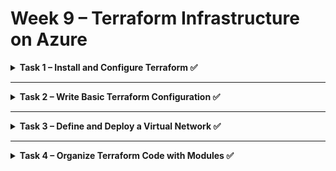 
# Week 9 – Terraform Infrastructure on Azure

<details>
<summary><strong>Task 1 – Install and Configure Terraform ✅</strong></summary>

**Goal**: Install Terraform and configure Azure CLI for Terraform usage.

---

### 🧰 Installation Instructions:

```bash

# Install Terraform
sudo apt-get update && sudo apt-get install -y gnupg software-properties-common curl
curl -fsSL https://apt.releases.hashicorp.com/gpg | sudo gpg --dearmor -o /usr/share/keyrings/hashicorp-archive-keyring.gpg
echo "deb [signed-by=/usr/share/keyrings/hashicorp-archive-keyring.gpg] https://apt.releases.hashicorp.com $(lsb_release -cs) main" | sudo tee /etc/apt/sources.list.d/hashicorp.list > /dev/null
sudo apt-get update && sudo apt-get install terraform -y
terraform -version
```

---

### 🌐 Configure Azure CLI:

```bash
# Install Azure CLI
curl -sL https://packages.microsoft.com/keys/microsoft.asc | gpg --dearmor | sudo tee /etc/apt/trusted.gpg.d/microsoft.gpg > /dev/null
AZ_REPO=$(lsb_release -cs)
echo "deb [arch=$(dpkg --print-architecture)] https://packages.microsoft.com/repos/azure-cli/ $AZ_REPO main" | sudo tee /etc/apt/sources.list.d/azure-cli.list
sudo apt-get update
sudo apt-get install azure-cli -y
az version
az login
```

### ✅ Verify Subscription

After login, verify that you are connected to the correct Azure subscription:

```bash
az account show
```

If you need to switch to a different subscription:

```bash
az account set --subscription "<Your Subscription ID>"
```

You can list all available subscriptions with:

```bash
az account list --output table
```

Make sure the active subscription is the one you intend to work with for this project.

</details>

---

<details>
<summary><strong>Task 2 – Write Basic Terraform Configuration ✅</strong></summary>

**Goal**: Create a basic Terraform configuration to provision a Resource Group in Azure.

---

### ✏️ Steps:

1. Create a `main.tf` file:

```hcl
terraform {
  required_providers {
    azurerm = {
      source  = "hashicorp/azurerm"
      version = "~> 3.0"
    }
  }
}
```
#### 📌 Explanation:
This block defines the required Terraform provider.  
- `required_providers`: Specifies the provider needed to interact with Azure.
- `source = "hashicorp/azurerm"`: Uses the official Azure provider from HashiCorp.
- `version = "~> 3.0"`: Ensures that Terraform uses provider version 3.x for stability and compatibility.

---

```hcl
provider "azurerm" {
  features {}
}
```
#### 📌 Explanation:
This block configures the Azure provider.
- `features {}`: Required syntax, can remain empty unless specific features are used.
- This configuration uses **dynamic subscription selection**, meaning Terraform will automatically use the subscription from your Azure CLI login.

To check your current Azure subscription:
```bash
az account show
```
To switch to another subscription:
```bash
az account list --output table
az account set --subscription "Your Subscription Name or ID"
```

❗ If you want to lock the provider to a specific subscription, you can write:
```hcl
provider "azurerm" {
  features {}
  subscription_id = "your-subscription-id"
  tenant_id       = "your-tenant-id"
}
```
But this is usually recommended for production environments.

---

```hcl
resource azurerm_resource_group "rg" {
    name     = "rg-week9"
    location = "westeurope"
}
```
#### 📌 Explanation:
This block creates a Resource Group in Azure.
- `azurerm_resource_group`: Specifies the type of resource to create.
- `"rg"`: Logical Terraform name (used for referencing the resource later).
- `name = "rg-week9"`: The name of the resource group that will appear in the Azure Portal.
- `location = "westeurope"`: The Azure region where the resource group will be deployed.

**Note:** Make sure the location name is correct. Use:
```bash
az account list-locations --output table
```
Example of valid region: `westeurope`  
**Incorrect example:** `wwesteurope`

---

### 🚀 Terraform Commands:

2. Initialize Terraform:

```bash
terraform init
```
#### 📌 Explanation:
- Initializes the current working directory as a Terraform project.
- Downloads the required provider plugins (in this case, AzureRM).
- Creates the `.terraform` directory which stores configuration files for the project.

You must run this command **before** using `plan` or `apply`.

---

3. Plan the execution:

```bash
terraform plan
```
#### 📌 Explanation:
- Displays the execution plan: what Terraform will create, update, or destroy.
- It’s a **safe preview** that shows changes without applying them.
- Recommended to run before every `apply` to verify the desired outcome.

The plan shows the current status vs. the desired configuration.

---

4. Apply the configuration:

```bash
terraform apply
```
#### 📌 Explanation:
- Applies the changes required to reach the desired state of the configuration.
- Executes the creation, modification, or deletion of resources.
- Requires manual confirmation by typing `yes`.

After this step, the resources are created and visible in the Azure Portal.

---

Confirm the creation of the resource group in the Azure Portal.

</details>

---

<details>
<summary><strong>Task 3 – Define and Deploy a Virtual Network ✅</strong></summary>

## Goal
Extend the Terraform configuration to provision a complete Azure Virtual Machine (VM) infrastructure. This includes:
- Virtual Network (VNet)
- Subnet
- Network Security Group (NSG) and Security Rules
- Public IP
- Network Interface (NIC)
- Linux Virtual Machine (VM)
- Use of `variables.tf` and `outputs.tf` for flexibility and visibility

---

## ✏️ Steps

### 1. Define the Virtual Network

```hcl
resource "azurerm_virtual_network" "vnet" {
  name                = "vnet-week9"
  address_space       = var.address_space
  location            = azurerm_resource_group.rg.location
  resource_group_name = azurerm_resource_group.rg.name
  tags = {
    environment = var.tags["environment"]
  }
}
```
#### 📌 Explanation:
- Creates a virtual network (VNet) for the VM.
- `address_space` defines the range of IP addresses for the network.
- Tags are used for environment identification.

---

### 2. Define the Subnet

```hcl
resource "azurerm_subnet" "subnet" {
  name                 = "subnet-week9"
  resource_group_name  = azurerm_resource_group.rg.name
  virtual_network_name = azurerm_virtual_network.vnet.name
  address_prefixes     = var.subnet_address_prefix
}
```
#### 📌 Explanation:
- Subnet splits the virtual network into smaller address spaces.
- The subnet is linked to the virtual network.

---

### 3. Define the Network Security Group (NSG)

```hcl
resource "azurerm_network_security_group" "nsg" {
  name                = "nsg-week9"
  location            = azurerm_resource_group.rg.location
  resource_group_name = azurerm_resource_group.rg.name
  tags = {
    environment = var.tags["environment"]
  }
}
```
#### 📌 Explanation:
- Creates a security layer that controls inbound and outbound traffic.

---

### 4. Define Security Rules

#### Allow SSH:
```hcl
resource "azurerm_network_security_rule" "allow_ssh" {
  name                        = "allow-ssh"
  description                 = "Allow SSH traffic"
  priority                    = 100
  direction                   = "Inbound"
  access                      = "Allow"
  protocol                    = "Tcp"
  source_port_range           = "*"
  destination_port_range      = "22"
  source_address_prefix       = "*"
  destination_address_prefix  = "*"
  network_security_group_name = azurerm_network_security_group.nsg.name
  resource_group_name         = azurerm_resource_group.rg.name
}
```

#### Allow Application Ports:
```hcl
resource "azurerm_network_security_rule" "allow_app_ports" {
  name                        = "allow-app-ports"
  description                 = "Allow application ports"
  priority                    = 101
  direction                   = "Inbound"
  access                      = "Allow"
  protocol                    = "Tcp"
  source_port_range           = "*"
  destination_port_ranges     = var.app_ports
  source_address_prefix       = "*"
  destination_address_prefix  = "*"
  network_security_group_name = azurerm_network_security_group.nsg.name
  resource_group_name         = azurerm_resource_group.rg.name
}
```
#### 📌 Explanation:
- Allows SSH access on port 22.
- Opens additional application ports (3000, 8000) using a variable.

---

### 5. Associate NSG with Subnet

```hcl
resource "azurerm_subnet_network_security_group_association" "subnet_nsg_association" {
  subnet_id                 = azurerm_subnet.subnet.id
  network_security_group_id = azurerm_network_security_group.nsg.id
}
```
#### 📌 Explanation:
- Links the security group to the subnet to enforce the rules.

---

### 6. Create a Public IP Address

```hcl
resource "azurerm_public_ip" "public_ip" {
  name                = "public-ip-week9"
  location            = azurerm_resource_group.rg.location
  resource_group_name = azurerm_resource_group.rg.name
  allocation_method   = "Static"
  sku                 = "Standard"
  tags = {
    environment = var.tags["environment"]
  }
}
```
#### 📌 Explanation:
- Allocates a static public IP for external VM access.

---

### 7. Create a Network Interface

```hcl
resource "azurerm_network_interface" "nic" {
  name                = "nic-week9"
  location            = azurerm_resource_group.rg.location
  resource_group_name = azurerm_resource_group.rg.name

  ip_configuration {
    name                          = "ipconfig-week9"
    subnet_id                     = azurerm_subnet.subnet.id
    private_ip_address_allocation = "Dynamic"
    public_ip_address_id          = azurerm_public_ip.public_ip.id
  }
}
```
#### 📌 Explanation:
- Connects the VM to the network using the subnet and public IP.

---

### 8. Create a Linux Virtual Machine

```hcl
resource "azurerm_linux_virtual_machine" "vm" {
  name                = "vm-week9"
  resource_group_name = azurerm_resource_group.rg.name
  location            = azurerm_resource_group.rg.location
  size                = var.vm_size
  admin_username      = var.adminuser
  network_interface_ids = [azurerm_network_interface.nic.id]

  admin_ssh_key {
    username   = var.adminuser
    public_key = file(var.admin_ssh_public_key_path)
  }

  os_disk {
    caching              = "ReadWrite"
    storage_account_type = "Standard_LRS"
  }

  source_image_reference {
    publisher = "Canonical"
    offer     = "UbuntuServer"
    sku       = "18.04-LTS"
    version   = "latest"
  }

  tags = {
    environment = var.tags["environment"]
  }
}
```
#### 📌 Explanation:
- Creates the virtual machine using Ubuntu Server.
- Configures SSH access via public key authentication.
- Uses the **OS Disk** block to define:
  - `caching = "ReadWrite"`: Improves performance by caching both read and write operations.
  - `storage_account_type = "Standard_LRS"`: Uses a locally redundant standard storage account for the VM's OS disk.

---

## 📂 Additional Files

### 1. `variables.tf`

```hcl
variable "subscription_id" { ... }
variable "tenant_id" { ... }
variable "resource_group_name" { ... }
variable "adminuser" { ... }
variable "admin_ssh_public_key_path" { ... }
variable "admin_ssh_private_key_path" { ... }
variable "location" { ... }
variable "vm_size" { ... }
variable "vm_name" { ... }
variable "subnet_address_prefix" { ... }
variable "address_space" { ... }
variable "app_ports" { ... }
variable "tags" { ... }
```

#### 📌 Explanation:
- Defines all the parameters that allow **dynamic configuration**.
- Includes SSH key paths, resource names, and allowed ports.

---

### 2. `outputs.tf`

```hcl
output "public_ip_address" { ... }
output "virtual_machine_id" { ... }
output "admin_username" { ... }
output "ssh_connection_string" { ... }
output "resource_group_name" { ... }
output "source_image_reference" { ... }
output "address_space" { ... }
output "subnet_address_prefix" { ... }
output "app_ports" { ... }
```

#### 📌 Explanation:
- Displays the outputs **after deployment**.
- Provides easy access to the public IP, SSH connection string, VM ID, and other important info.

---

## 🚀 Terraform Commands

```bash
terraform init
terraform plan
terraform apply
terraform output
```

---

### Verify the Deployment and SSH Connection

After successfully applying the configuration and seeing the outputs, especially the `ssh_connection_string`, verify that you can connect to the VM.

Run the following command in your terminal:

```bash
ssh -i ~/.ssh/terraform adminuser@<Public-IP>
```

Or directly use the connection string provided in the output:

```bash
ssh -i ~/.ssh/terraform adminuser@<Public-IP>
```

> **Note:**  
> Replace `~/.ssh/terraform` with the actual path to your **private SSH key** if you used a different one.

This confirms that:
- The VM was created successfully.
- The network configuration is correct.
- The SSH key was set correctly.
- You have remote access to the VM.

---

## Summary
You now have a full Azure VM infrastructure deployed via Terraform, using a well-structured and flexible setup with variables and outputs.


</details>

---

<details>
<summary><strong>Task 4 – Organize Terraform Code with Modules ✅</strong></summary>

## Goal
Refactor the Terraform project to use **modular structure**: separate the **Resource Group**, **Networking**, and **Virtual Machine** into independent modules.

---

## 📂 Folder Structure

```
project-root/
├── main.tf
├── variables.tf
├── outputs.tf
├── terraform.tfstate
├── modules/
│   ├── resource_group/
│   │   ├── main.tf
│   │   ├── variables.tf
│   │   └── outputs.tf
│   ├── network/
│   │   ├── main.tf
│   │   ├── variables.tf
│   │   └── outputs.tf
│   └── virtual_machine/
│       ├── main.tf
│       ├── variables.tf
│       └── outputs.tf
```

---

## ✨ Explanation

### Root Files
- **main.tf**: Calls each module and passes the required variables.
- **variables.tf**: Defines global variables.
- **outputs.tf**: Collects outputs from modules (such as public IP address, VM ID, etc.).

### Modules
Each module is an isolated component that can be reused.

#### 📂 modules/resource_group/
- Creates the Azure Resource Group.
- Receives `resource_group_name`, `location`, and `tags` as input variables.
- Outputs the resource group name and location for other modules to consume.

#### 📂 modules/network/
- Creates the Virtual Network, Subnet, NSG, Security Rules, Public IP, and Network Interface.
- Depends on the Resource Group module.
- Outputs the Public IP address and the NIC ID for the VM.

#### 📂 modules/virtual_machine/
- Creates the Virtual Machine using Ubuntu Server.
- Configures SSH access via public key authentication.
- Depends on the Network module to receive the NIC ID.
- Outputs the VM ID and SSH connection string.

---

## Check the plan:
```bash
terraform plan
```

## Apply the configuration:
```bash
terraform apply
```

---

<details>
<summary><strong>Task 5 – Remote State with Azure Storage</strong></summary>

✅ **Goal**: Configure remote state storage and enable logging.

---

### 📦 Backend Configuration Example:

```hcl
terraform {
  backend "azurerm" {
    resource_group_name  = "myResourceGroup"
    storage_account_name = "mystorageaccount"
    container_name       = "tfstate"
    key                  = "terraform.tfstate"
  }
}
```

---

### 🔍 Logging and Debugging:

Enable debug logs:

```bash
TF_LOG=DEBUG terraform apply 2>&1 | tee tf_debug.log
```

✅ Verify that the remote state is correctly stored in the Azure Storage Account.

</details>

---

<details>
<summary><strong>Task 6 – Advanced Practice: Import and Cleanup</strong></summary>

✅ **Goal**: Practice resource import and cleanup.

---

### ✏️ Import Resource Example:

```bash
terraform import azurerm_virtual_machine.example /subscriptions/xxx/resourceGroups/xxx/providers/Microsoft.Compute/virtualMachines/xxx
```

✅ Confirm that the resource is now managed by Terraform.

---

### 🧹 Destroy All Resources:

```bash
terraform destroy
```

✅ Verify resource deletion in Azure Portal.

</details>
